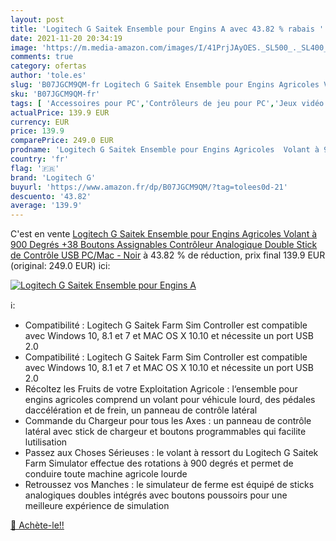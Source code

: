 ```yaml
---
layout: post
title: 'Logitech G Saitek Ensemble pour Engins A avec 43.82 % rabais '
date: 2021-11-20 20:34:19
image: 'https://m.media-amazon.com/images/I/41PrjJAyOES._SL500_._SL400_.jpg'
comments: true
category: ofertas
author: 'tole.es'
slug: 'B07JGCM9QM-fr Logitech G Saitek Ensemble pour Engins Agricoles Volant à...'
sku: 'B07JGCM9QM-fr'
tags: [ 'Accessoires pour PC','Contrôleurs de jeu pour PC','Jeux vidéo','PC: Jeux et accessoires','Volants pour PC','logitech g', ]
actualPrice: 139.9 EUR
currency: EUR
price: 139.9
comparePrice: 249.0 EUR
prodname: 'Logitech G Saitek Ensemble pour Engins Agricoles  Volant à 900 Degrés  +38 Boutons Assignables  Contrôleur Analogique Double  Stick de Contrôle  USB   PC/Mac - Noir'
country: 'fr'
flag: '🇫🇷'
brand: 'Logitech G'
buyurl: 'https://www.amazon.fr/dp/B07JGCM9QM/?tag=tolees0d-21'
descuento: '43.82'
average: '139.9'
---
```


C'est en vente [Logitech G Saitek Ensemble pour Engins Agricoles  Volant à 900 Degrés  +38 Boutons Assignables  Contrôleur Analogique Double  Stick de Contrôle  USB   PC/Mac - Noir](https://www.amazon.fr/dp/B07JGCM9QM/?tag=tolees0d-21)  à  43.82 % de réduction, prix final  139.9 EUR (original: 249.0 EUR) ici:

[![Logitech G Saitek Ensemble pour Engins A](https://m.media-amazon.com/images/I/41PrjJAyOES._SL500_._SL400_.jpg)](https://www.amazon.fr/dp/B07JGCM9QM/?tag=tolees0d-21)

ℹ️:

- Compatibilité : Logitech G Saitek Farm Sim Controller est compatible avec Windows 10, 8.1 et 7 et MAC OS X 10.10 et nécessite un port USB 2.0
- Compatibilité : Logitech G Saitek Farm Sim Controller est compatible avec Windows 10, 8.1 et 7 et MAC OS X 10.10 et nécessite un port USB 2.0
- Récoltez les Fruits de votre Exploitation Agricole : l‘ensemble pour engins agricoles comprend un volant pour véhicule lourd, des pédales daccélération et de frein, un panneau de contrôle latéral
- Commande du Chargeur pour tous les Axes : un panneau de contrôle latéral avec stick de chargeur et boutons programmables qui facilite lutilisation
- Passez aux Choses Sérieuses : le volant à ressort du Logitech G Saitek Farm Simulator effectue des rotations à 900 degrés et permet de conduire toute machine agricole lourde
- Retroussez vos Manches : le simulateur de ferme est équipé de sticks analogiques doubles intégrés avec boutons poussoirs pour une meilleure expérience de simulation

[🛒 Achète-le!!](https://www.amazon.fr/dp/B07JGCM9QM/?tag=tolees0d-21)

